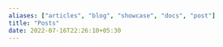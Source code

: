 ```yaml
---
aliases: ["articles", "blog", "showcase", "docs", "post"]
title: "Posts"
date: 2022-07-16T22:26:10+05:30
---
```

